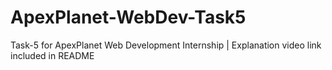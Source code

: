# ApexPlanet-WebDev-Task5
Task-5 for ApexPlanet Web Development Internship | Explanation video link included in README
